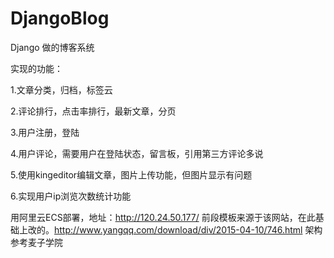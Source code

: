 # DjangoBlog
Django 做的博客系统

 实现的功能： 

  1.文章分类，归档，标签云 

  2.评论排行，点击率排行，最新文章，分页 

  3.用户注册，登陆

  4.用户评论，需要用户在登陆状态，留言板，引用第三方评论多说 

  5.使用kingeditor编辑文章，图片上传功能，但图片显示有问题 

  6.实现用户ip浏览次数统计功能  
  
 用阿里云ECS部署，地址：http://120.24.50.177/
 前段模板来源于该网站，在此基础上改的。http://www.yangqq.com/download/div/2015-04-10/746.html
 架构参考麦子学院


